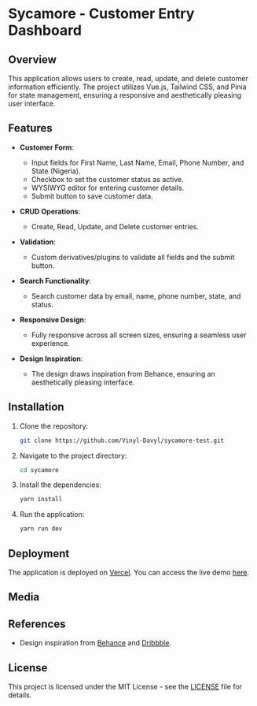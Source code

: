 # Sycamore - Customer Entry Dashboard

## Overview

This application allows users to create, read, update, and delete customer information efficiently. The project utilizes Vue.js, Tailwind CSS, and Pinia for state management, ensuring a responsive and aesthetically pleasing user interface.

## Features

- **Customer Form**:

  - Input fields for First Name, Last Name, Email, Phone Number, and State (Nigeria).
  - Checkbox to set the customer status as active.
  - WYSIWYG editor for entering customer details.
  - Submit button to save customer data.

- **CRUD Operations**:

  - Create, Read, Update, and Delete customer entries.

- **Validation**:

  - Custom derivatives/plugins to validate all fields and the submit button.

- **Search Functionality**:

  - Search customer data by email, name, phone number, state, and status.

- **Responsive Design**:

  - Fully responsive across all screen sizes, ensuring a seamless user experience.

- **Design Inspiration**:
  - The design draws inspiration from Behance, ensuring an aesthetically pleasing interface.

## Installation

1. Clone the repository:

   ```bash
   git clone https://github.com/Vinyl-Davyl/sycamore-test.git
   ```

2. Navigate to the project directory:

   ```bash
   cd sycamore
   ```

3. Install the dependencies:

   ```bash
   yarn install
   ```

4. Run the application:
   ```bash
   yarn run dev
   ```

## Deployment

The application is deployed on [Vercel](https://sycamore-test-vinyl.vercel.app/). You can access the live demo [here](https://sycamore-test-vinyl.vercel.app/).

## Media

## References

- Design inspiration from [Behance](https://www.behance.net) and [Dribbble](https://dribbble.com).

## License

This project is licensed under the MIT License - see the [LICENSE](LICENSE) file for details.
